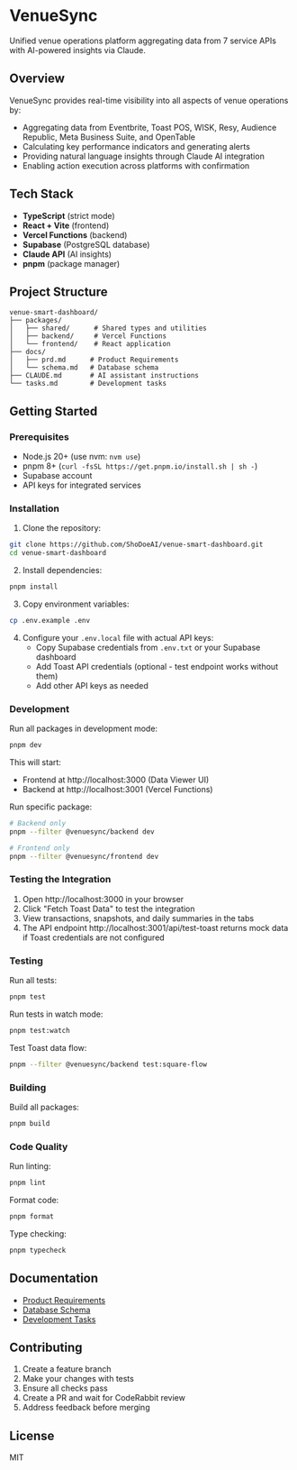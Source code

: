 # VenueSync

Unified venue operations platform aggregating data from 7 service APIs with AI-powered insights via Claude.

## Overview

VenueSync provides real-time visibility into all aspects of venue operations by:
- Aggregating data from Eventbrite, Toast POS, WISK, Resy, Audience Republic, Meta Business Suite, and OpenTable
- Calculating key performance indicators and generating alerts
- Providing natural language insights through Claude AI integration
- Enabling action execution across platforms with confirmation

## Tech Stack

- **TypeScript** (strict mode)
- **React + Vite** (frontend)
- **Vercel Functions** (backend)
- **Supabase** (PostgreSQL database)
- **Claude API** (AI insights)
- **pnpm** (package manager)

## Project Structure

```
venue-smart-dashboard/
├── packages/
│   ├── shared/      # Shared types and utilities
│   ├── backend/     # Vercel Functions
│   └── frontend/    # React application
├── docs/
│   ├── prd.md      # Product Requirements
│   └── schema.md   # Database schema
├── CLAUDE.md       # AI assistant instructions
└── tasks.md        # Development tasks
```

## Getting Started

### Prerequisites

- Node.js 20+ (use nvm: `nvm use`)
- pnpm 8+ (`curl -fsSL https://get.pnpm.io/install.sh | sh -`)
- Supabase account
- API keys for integrated services

### Installation

1. Clone the repository:
```bash
git clone https://github.com/ShoDoeAI/venue-smart-dashboard.git
cd venue-smart-dashboard
```

2. Install dependencies:
```bash
pnpm install
```

3. Copy environment variables:
```bash
cp .env.example .env
```

4. Configure your `.env.local` file with actual API keys:
   - Copy Supabase credentials from `.env.txt` or your Supabase dashboard
   - Add Toast API credentials (optional - test endpoint works without them)
   - Add other API keys as needed

### Development

Run all packages in development mode:
```bash
pnpm dev
```

This will start:
- Frontend at http://localhost:3000 (Data Viewer UI)
- Backend at http://localhost:3001 (Vercel Functions)

Run specific package:
```bash
# Backend only
pnpm --filter @venuesync/backend dev

# Frontend only
pnpm --filter @venuesync/frontend dev
```

### Testing the Integration

1. Open http://localhost:3000 in your browser
2. Click "Fetch Toast Data" to test the integration
3. View transactions, snapshots, and daily summaries in the tabs
4. The API endpoint http://localhost:3001/api/test-toast returns mock data if Toast credentials are not configured

### Testing

Run all tests:
```bash
pnpm test
```

Run tests in watch mode:
```bash
pnpm test:watch
```

Test Toast data flow:
```bash
pnpm --filter @venuesync/backend test:square-flow
```

### Building

Build all packages:
```bash
pnpm build
```

### Code Quality

Run linting:
```bash
pnpm lint
```

Format code:
```bash
pnpm format
```

Type checking:
```bash
pnpm typecheck
```

## Documentation

- [Product Requirements](docs/prd.md)
- [Database Schema](docs/schema.md)
- [Development Tasks](tasks.md)

## Contributing

1. Create a feature branch
2. Make your changes with tests
3. Ensure all checks pass
4. Create a PR and wait for CodeRabbit review
5. Address feedback before merging

## License

MIT